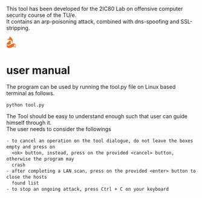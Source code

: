 This tool has been developed for the 2IC80 Lab on offensive computer security course of the TU/e. \
It contains an arp-poisoning attack, combined with dns-spoofing and SSL-stripping.

<img src="/markdown_images/fox_logo.png" alt="Offensive Foxes Logo" width="5%" height="5%">

# user manual
The program can be used by running the tool.py file on Linux based terminal as follows.
```
python tool.py
```
The Tool should be easy to understand enough such that user can guide himself through it. \
The user needs to consider the followings
```
- to cancel an operation on the tool dialogue, do not leave the boxes empty and press on 
  <ok> button, instead, press on the provided <cancel> button, otherwise the program may
  crash
- after completing a LAN scan, press on the provided <enter> button to close the hosts 
  found list
- to stop an ongoing attack, press Ctrl + C on your keyboard
```
